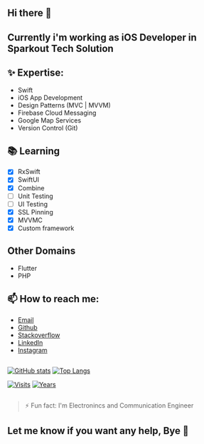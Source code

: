 ## Hi there 👋
## Currently i'm working as iOS Developer in Sparkout Tech Solution
## ✨ Expertise:
- Swift
- iOS App Development
- Design Patterns (MVC | MVVM)
- Firebase Cloud Messaging
- Google Map Services
- Version Control (Git)

## 📚 Learning
- [x] RxSwift
- [x] SwiftUI
- [x] Combine
- [ ] Unit Testing
- [ ] UI Testing
- [x] SSL Pinning
- [x] MVVMC
- [x] Custom framework

## Other Domains
- Flutter
- PHP

## 📫 How to reach me:
- [Email](mailto:shanmugarajeshwaranr@gmail.com)
- [Github](https://www.github.com/shanmugam105)
- [Stackoverflow](https://stackoverflow.com/users/11026625/shanmugarajeshwaran-r)
- [LinkedIn](https://www.linkedin.com/in/reach-to-shan)
- [Instagram](https://www.instagram.com/sharveshwaran.r)
##
[![GitHub stats](https://github-readme-stats.vercel.app/api?username=nova-corp&show_icons=true)](#)
[![Top Langs](https://github-readme-stats.vercel.app/api/top-langs/?username=nova-corp)](#)

[![Visits](https://badges.pufler.dev/visits/nova-corp/nova-corp?style=rounded-square&color=material&logo=github)](#)
[![Years](https://badges.pufler.dev/years/nova-corp?style=rounded-square&color=material&logo=github)](#)

##
> ⚡ Fun fact: I'm Electronincs and Communication Engineer

##
## Let me know if you want any help, Bye 👋
